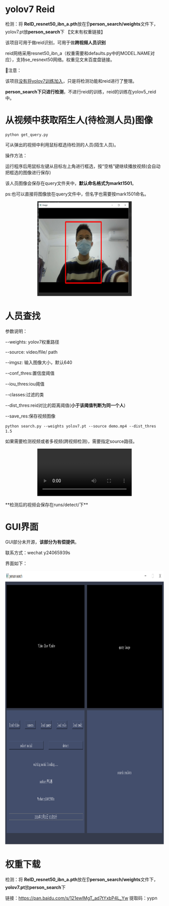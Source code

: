 # yolov7 Reid

检测：将  **ReID_resnet50_ibn_a.pth**放在:ear:**person_search/weights**文件下，yolov7.pt放**person_search**下 【文末有权重链接】

该项目可用于做reid识别，可用于做**跨视频人员识别**

reid网络采用resnet50_ibn_a（权重需要和defaults.py中的MODEL.NAME对应），支持se_resnext50网络。权重见文末百度盘链接。

:electric_plug:注意：

该项目<u>没有将yolov7训练加入</u>，只是将检测功能和reid进行了整理。

**person_search下只进行检测**，不进行reid的训练，reid的训练在yolov5_reid中。

# 从视频中获取陌生人(待检测人员)图像

```shell
python get_query.py
```

可从弹出的视频中利用鼠标框选待检测的人员(陌生人员)。

操作方法：

​		运行程序后用鼠标左键从目标左上角进行框选，按“空格”键继续播放视频(会自动把框选的图像进行保存)

该人员图像会保存在query文件夹中，**默认命名格式为markt1501**。

ps:也可以直接将图像放在query文件中，但名字也需要按mark1501命名。

<p align="center">
  <img src="get_query_images.png" width="300" height="300"/>
</p>

# 人员查找

参数说明：

--weights: yolov7权重路径

--source: video/file/ path

--imgsz: 输入图像大小，默认640

--conf_thres:置信度阈值

--iou_thres:iou阈值

--classes:过滤的类

--dist_thres:reid对比的距离阈值(**小于该阈值判断为同一个人**)

--save_res:保存视频图像

```shell
python search.py --weights yolov7.pt --source demo.mp4 --dist_thres 1.5
```

如果需要检测视频或者多视频(跨视频检测)，需要指定source路径。

<p align="center">
    <video src="0.mp4"></video>
</p>
**检测后的视频会保存在runs/detect/下**

# GUI界面

GUI部分未开源，**该部分为有偿提供**。

联系方式：wechat  y24065939s

界面如下：

<p align="center">
  <img src="GUI.jpg" width="1200" height="867"/>
</p>



# 权重下载

检测：将  **ReID_resnet50_ibn_a.pth**放在:ear:**person_search/weights**文件下，**yolov7.pt**放**person_search**下 

链接：https://pan.baidu.com/s/121ewlMgT_ad7tYxbP4L_Yw 
提取码：yypn 